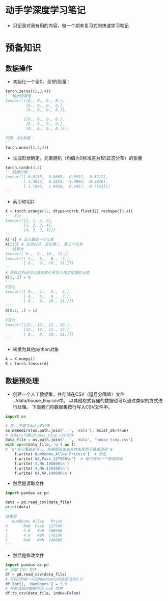 # 动手学深度学习笔记
- 只记录对我有用的内容，做一个期末复习式的快速学习笔记

# 预备知识
## 数据操作
- 初始化一个全0、全1的张量：
```python
torch.zeros((2,3,4)) 
'''输出结果是
tensor([[[0., 0., 0., 0.],
         [0., 0., 0., 0.],
         [0., 0., 0., 0.]],

        [[0., 0., 0., 0.],
         [0., 0., 0., 0.],
         [0., 0., 0., 0.]]])

同理，全1张量：
'''
torch.ones((2,3,4))
```

- 生成形状确定，元素随机（均值为0标准差为1的正态分布）的张量
```python
torch.randn(3,4)
'''结果示例：
tensor([[-0.0135,  0.0665,  0.0912,  0.3212],
        [ 1.4653,  0.1843, -1.6995, -0.3036],
        [ 1.7646,  1.0450,  0.2457, -0.7732]])
'''
```

- 索引和切片
```python
X = torch.arange(12, dtype=torch.float32).reshape((3,4))
''' X为
tensor([[2, 1, 4, 3],
        [1, 2, 3, 4],
        [4, 3, 2, 1]])
'''
X[-1] # 显示最后一个元素
X[1:3] # 左闭右开，显示第二、第三个元素
'''结果为
tensor([ 8.,  9., 10., 11.])
tensor([[ 4.,  5.,  6.,  7.],
        [ 8.,  9., 10., 11.]])
'''
# 除此之外还可以通过索引来写入指定位置的元素
X[1, 2] = 9
'''
X变为
tensor([[ 0.,  1.,  2.,  3.],
        [ 4.,  5.,  9.,  7.],
        [ 8.,  9., 10., 11.]])
'''
X[0:2, :] = 12
'''
X变为
tensor([[12., 12., 12., 12.],
        [12., 12., 12., 12.],
        [ 8.,  9., 10., 11.]])
'''
```

- 转换为其他python对象
```python
A = X.numpy()
B = torch.tensor(A)
```

## 数据预处理
- 创建一个人工数据集，并存储在CSV（逗号分隔值）文件 ../data/house_tiny.csv中。 以其他格式存储的数据也可以通过类似的方式进行处理。 下面我们将数据集按行写入CSV文件中。
```python
import os

# 在..下建立data文件夹
os.makedirs(os.path.join('..', 'data'), exist_ok=True)
# 在data下建立huose_tiny.csv文件
data_file = os.path.join('..', 'data', 'house_tiny.csv')
with open(data_file, 'w') as f: 
# 'w'表示覆盖式写入，如果要追加到文件末尾而不覆盖则用'a'
    f.write('NumRooms,Alley,Price\n')  # 列名
    f.write('NA,Pave,127500\n')  # 每行表示一个数据样本
    f.write('2,NA,106000\n')
    f.write('4,NA,178100\n')
    f.write('NA,NA,140000\n')
```
- 然后是读取文件
```python
import pandas as pd

data = pd.read_csv(data_file)
print(data)
'''
结果是
   NumRooms Alley   Price
0       NaN  Pave  127500
1       2.0   NaN  106000
2       4.0   NaN  178100
3       NaN   NaN  140000
'''
```
- 然后是修改文件
```python
import pandas as pd
# 读取 CSV 文件
df = pd.read_csv(data_file)
# 将标2的那一行的NumRooms的值更改为3.0
df.loc[1, 'NumRooms'] = 3.0
# 将修改后的数据写回 CSV 文件
df.to_csv(data_file, index=False)
```












